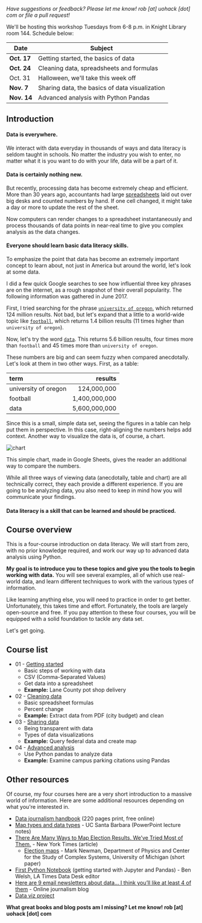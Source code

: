*Have suggestions or feedback? Please let me know! rob [at] uohack [dot] com or file a pull request!*

We'll be hosting this workshop Tuesdays from 6-8 p.m. in Knight Library room 144. Schedule below:

| Date | Subject |
| --- | --- |
| **Oct. 17** | Getting started, the basics of data |
| **Oct. 24** | Cleaning data, spreadsheets and formulas |
| Oct. 31 | Halloween, we'll take this week off |
| **Nov. 7**  | Sharing data, the basics of data visualization |
| **Nov. 14** | Advanced analysis with Python Pandas|

## Introduction

#### Data is everywhere.

We interact with data everyday in thousands of ways and data literacy is seldom taught in schools. No matter the industry you wish to enter, no matter what it is you want to do with your life, data will be a part of it.

#### Data is certainly nothing new.

But recently, processing data has become extremely cheap and efficient. More than 30 years ago, accountants had large [spreadsheets](http://www.npr.org/sections/money/2015/02/25/389027988/episode-606-spreadsheets) laid out over big desks and counted numbers by hand. If one cell changed, it might take a day or more to update the rest of the sheet.

Now computers can render changes to a spreadsheet instantaneously and process thousands of data points in near-real time to give you complex analysis as the data changes.

#### Everyone should learn basic data literacy skills.

To emphasize the point that data has become an extremely important concept to learn about, not just in America but around the world, let's look at some data.

I did a few quick Google searches to see how influential three key phrases are on the internet, as a rough snapshot of their overall popularity. The following information was gathered in June 2017.

First, I tried searching for the phrase [`university of oregon`](https://www.google.com/search?q=university+of+oregon), which returned 124 million results. Not bad, but let's expand that a little to a world-wide topic like [`football`](https://www.google.com/search?q=football), which returns 1.4 billion results (11 times higher than `university of oregon`).

Now, let's try the word [`data`](https://www.google.com/search?q=data). This returns 5.6 billion results, four times more than `football` and 45 times more than `university of oregon`.

These numbers are big and can seem fuzzy when compared anecdotally. Let's look at them in two other ways. First, as a table:

| term | results |
| :--- | ---: |
| university of oregon | 124,000,000 |
| football | 1,400,000,000 |
| data | 5,600,000,000 |

Since this is a small, simple data set, seeing the figures in a table can help put them in perspective. In this case, right-aligning the numbers helps add context. Another way to visualize  the data is, of course, a chart.

![chart](https://user-images.githubusercontent.com/4853944/27520886-8fa376f4-59c9-11e7-9fa6-51480c0cde63.png)

This simple chart, made in Google Sheets, gives the reader an additional way to compare the numbers.

While all three ways of viewing data (anecdotally, table and chart) are all technically correct, they each provide a different experience. If you are going to be analyzing data, you also need to keep in mind how you will communicate your findings.

#### Data literacy is a skill that can be learned and should be practiced.

## Course overview

This is a four-course introduction on data literacy. We will start from zero, with no prior knowledge required, and work our way up to advanced data analysis using Python.

**My goal is to introduce you to these topics and give you the tools to begin working with data.** You will see several examples, all of which use real-world data, and learn different techniques to work with the various types of information.

Like learning anything else, you will need to practice in order to get better. Unfortunately, this takes time and effort. Fortunately, the tools are largely open-source and free. If you pay attention to these four courses, you will be equipped with a solid foundation to tackle any data set.

Let's get going.

## Course list

* 01 - [Getting started](https://github.com/uohack/data-literacy/tree/master/01-getting-started)
  * Basic steps of working with data
  * CSV (Comma-Separated Values)
  * Get data into a spreadsheet
  * **Example:** Lane County pot shop delivery
* 02 - [Cleaning data](https://github.com/uohack/data-literacy/tree/master/02-cleaning-data)
  * Basic spreadsheet formulas
  * Percent change
  * **Example:** Extract data from PDF (city budget) and clean
* 03 - [Sharing data](https://github.com/uohack/data-literacy/tree/master/03-sharing-data)
  * Being transparent with data
  * Types of data visualizations
  * **Example:** Query federal data and create map
* 04 - [Advanced analysis](https://github.com/uohack/data-literacy/tree/master/04-advanced-analysis)
  * Use Python pandas to analyze data
  * **Example:** Examine campus parking citations using Pandas

## Other resources

Of course, my four courses here are a very short introduction to a massive world of information. Here are some additional resources depending on what you're interested in.

* [Data journalism handbook](http://datajournalismhandbook.org/) (220 pages print, free online)
* [Map types and data types](http://www.geog.ucsb.edu/~kclarke/Geography183/Lecture06.pdf) - UC Santa Barbara (PowerPoint lecture notes)
* [There Are Many Ways to Map Election
Results. We’ve Tried Most of Them.](https://www.nytimes.com/interactive/2016/11/01/upshot/many-ways-to-map-election-results.html) - New York Times (article)  
    * [Election maps](http://www-personal.umich.edu/~mejn/election/2016/) - Mark Newman, Department of Physics and Center for the Study of Complex Systems, University of Michigan (short paper)
* [First Python Notebook](http://www.firstpythonnotebook.org/index.html) (getting started with Jupyter and Pandas) - Ben Welsh, LA Times Data Desk editor
* [Here are 9 email newsletters about data… I think you’ll like at least 4 of them](https://onlinejournalismblog.com/2017/09/19/email-newsletters-about-data-journalism/#more-24944) - Online journalism blog
* [Data viz project](http://datavizproject.com/)

**What great books and blog posts am I missing? Let me know! rob [at] uohack [dot] com**
